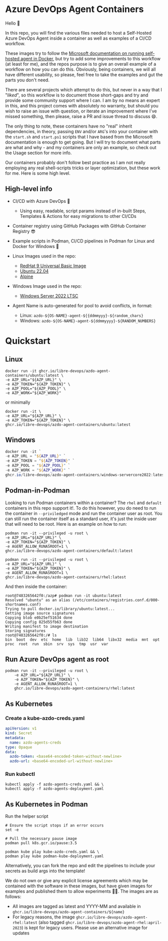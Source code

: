 # Azure DevOps Agent Containers

Hello :wave:

In this repo, you will find the various files needed to host a Self-Hosted Azure DevOps Agent inside a container as
well as examples of a CI/CD workflow.

These images try to follow
the [Microsoft documentation on running self-hosted agent in Docker](https://docs.microsoft.com/en-us/azure/devops/pipelines/agents/docker?view=azure-devops),
but try to add some improvements to this workflow (at least for me), and the repos purpose is to give an overall example
of a workflow on how you can do this. Obviously, being containers, we will all have different usability, so please, feel
free to take the examples and gut the parts you don't need.

There are several projects which attempt to do this, but never in a way that I "_liked_", so this workflow is to
document those short-gaps and try and provide some community support where I can. I am by no means an expert in this,
and this project comes with absolutely no warranty, but should you wish to raise an issue with question, or iterate an
improvement where I've missed something, then please, raise a PR and issue thread to discuss :smile:.

The only thing to note, these containers have no "real" inherit dependencies, in theory, passing `ENV` and/or `ARG`'s
into your container with the `start.sh` and `start.ps1` scripts that I have based from the Microsoft documentation is
enough to get going. But I will try to document what parts are what and why - and my containers are only an example, so
check out the Usage section for more info.

Our containers probably don't follow best practice as I am not really employing any real shell-scripts tricks or layer
optimization, but these work for me. Here is some high level.

## High-level info

- CI/CD with Azure DevOps :rocket:
    - Using easy, readable, script params instead of in-built Steps, Templates & Actions for easy migrations to other
      CI/CDs
- Container registry using GitHub Packages with GitHub Container Registry :sunglasses:
- Example scripts in Podman, CI/CD pipelines in Podman for Linux and Docker for Windows :whale:
- Linux Images used in the repo:
    - [RedHat 9 Universal Basic Image ](https://catalog.redhat.com/software/container-stacks/detail/5ec53f50ef29fd35586d9a56)
    - [Ubuntu 22.04](https://hub.docker.com/_/ubuntu)
    - [Alpine](https://hub.docker.com/_/alpine)

- Windows Image used in the repo:
    - [Windows Server 2022 LTSC](https://hub.docker.com/_/microsoft-windows-server/)

- Agent Name is auto-generated for pool to avoid conflicts, in format:
    - Linux: `azdo-${OS-NAME}-agent-${{ddmmyyy}-${random_chars}`
    - Windows: `azdo-${OS-NAME}-agent-${ddmmyyyy}-${RANDOM_NUMBERS}`

# Quickstart

## Linux

```shell
docker run -it ghcr.io/libre-devops/azdo-agent-containers/ubuntu:latest \
-e AZP_URL="${AZP_URL}" \
-e AZP_TOKEN="${AZP_TOKEN}" \
-e AZP_POOL="${AZP_POOL}" \
-e AZP_WORK="${AZP_WORK}"
```

or minimally

```shell
docker run -it \
-e AZP_URL="${AZP_URL}" \
-e AZP_TOKEN="${AZP_TOKEN}" \
ghcr.io/libre-devops/azdo-agent-containers/ubuntu:latest

```

## Windows

```powershell
docker run -it `
-e AZP_URL = "${AZP_URL}" `
-e AZP_TOKEN = "${AZP_TOKEN}" `
-e AZP_POOL = "${AZP_POOL}" `
-e AZP_WORK = "${AZP_WORK}" `
ghcr.io/libre-devops/azdo-agent-containers/windows-servercore2022:latest 
```

## Podman-in-Podman

Looking to run Podman containers within a container? The `rhel` and `default` containers in this repo support it!. To do this however,
you do need to run the container in `--priviledged` mode and run the container user as root. You can still run the container itself as a standard user, it's just the inside user that will need to be root. Here is an example on
how to run:

```shell
podman run -it --privileged -u root \
-e AZP_URL="${AZP_URL}" \
-e AZP_TOKEN="${AZP_TOKEN}" \
-e AGENT_ALLOW_RUNASROOT=1 \
ghcr.io/libre-devops/azdo-agent-containers/default:latest
```

```shell
podman run -it --privileged -u root \
-e AZP_URL="${AZP_URL}" \
-e AZP_TOKEN="${AZP_TOKEN}" \
-e AGENT_ALLOW_RUNASROOT=1 \
ghcr.io/libre-devops/azdo-agent-containers/rhel:latest
```

And then inside the container:

```shell
root@7483265642f0:/azp# podman run -it ubuntu:latest
Resolved "ubuntu" as an alias (/etc/containers/registries.conf.d/000-shortnames.conf)
Trying to pull docker.io/library/ubuntu:latest...
Getting image source signatures
Copying blob e0b25ef51634 done
Copying config 825d55fb63 done
Writing manifest to image destination
Storing signatures
root@7483265642f0:/# ls
bin  boot  dev  etc  home  lib  lib32  lib64  libx32  media  mnt  opt  proc  root  run  sbin  srv  sys  tmp  usr  var
```

## Run Azure DevOps agent as root
```shell
podman run -it --privileged -u root \
    -e AZP_URL="${AZP_URL}" \
    -e AZP_TOKEN="${AZP_TOKEN}" \
    -e AGENT_ALLOW_RUNASROOT=1 \
    ghcr.io/libre-devops/azdo-agent-containers/rhel:latest
```

## As Kubernetes

### Create a kube-azdo-creds.yaml
```yaml
apiVersion: v1
kind: Secret
metadata:
  name: azdo-agents-creds
type: Opaque
data:
  azdo-token: <base64-encoded-token-without-newline>
  azdo-url: <base64-encoded-url-without-newline>
```
### Run kubectl
```shell
kubectl apply -f azdo-agents-creds.yaml && \
kubectl apply -f azdo-agents-deployment.yaml
```

## As Kubernetes in Podman

Run the helper script

```shell
# Ensure the script stops if an error occurs
set -e

# Pull the necessary pause image
podman pull k8s.gcr.io/pause:3.5

podman kube play kube-azdo-creds.yaml && \
podman play kube podman-kube-deployment.yaml
```

Alternatively, you can fork the repo and edit the pipelines to include your secrets as build args into the template!

We do not own or give any explicit license agreements which may be contained with the software in these images, but have
given images for examples and published them to allow experiments :scientist:. The images are as follows:

- All images are tagged as latest and YYYY-MM and available in `ghcr.io/libre-devops/azdo-agent-containers/${name}`
- For legacy reasons, the image `ghcr.io/libre-devops/azdo-agent-rhel:latest` (also tagged `ghcr.io/libre-devops/azdo-agent-rhel:april-2023`) is kept for legacy users. Please use an alternative image for updates
